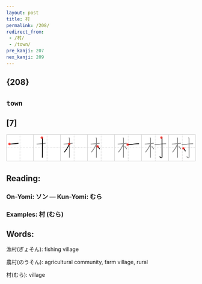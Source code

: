 ```yaml
---
layout: post
title: 村
permalink: /208/
redirect_from:
 - /村/
 - /town/
pre_kanji: 207
nex_kanji: 209
---
```


## {208}

## `town`

## [7]

<div class="stroke"><img src="../images/E69D91.png" /></div>

## Reading:

### On-Yomi: ソン &mdash; Kun-Yomi: むら

### Examples: 村 (むら)

## Words:

漁村(ぎょそん): fishing village

農村(のうそん): agricultural community, farm village, rural

村(むら): village
